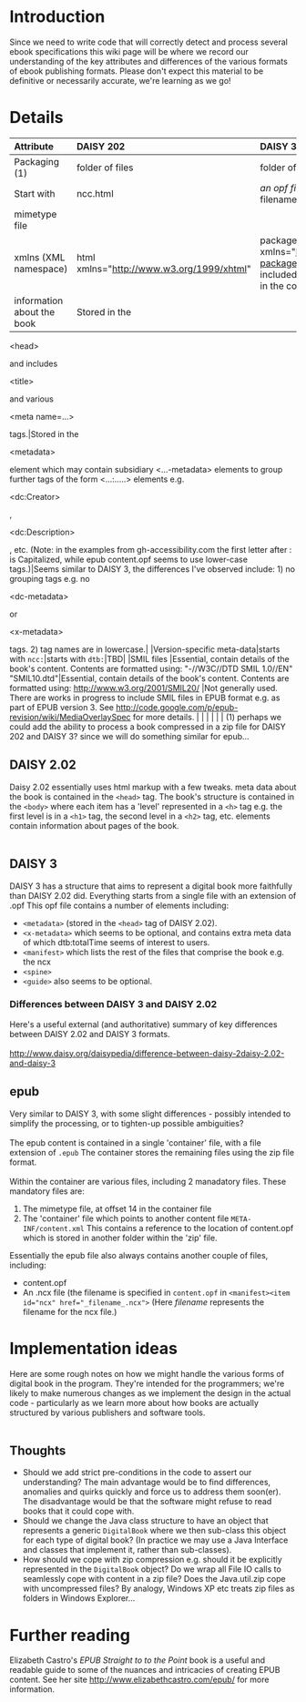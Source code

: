 # Introduction #

Since we need to write code that will correctly detect and process several ebook specifications this wiki page will be where we record our understanding of the key attributes and differences of the various formats of ebook publishing formats. Please don't expect this material to be definitive or necessarily accurate, we're learning as we go!

# Details #

|Attribute|DAISY 202|DAISY 3|epub|
|:--------|:--------|:------|:---|
|Packaging (1)|folder of files|folder of files|a single zip file with a filename suffix of .epub|
|Start with |ncc.html|_an opf file_ (I don't know if there is a specific filename.) |content.opf|
|mimetype file |  |  |Required at a specific offset in the zip file|
|xmlns (XML namespace)|html xmlns="http://www.w3.org/1999/xhtml"|package xmlns="http://openbook.org/namespaces/oeb-package/1.0/" A DOCTYPE of type package is included in the opf file. (There is no DOCTYPE in the content.opf in an epub book AFAIK.)|package xmlns="http://www.idpf.org/2007/opf" version="2.0"|
|information about the book |Stored in the 

&lt;head&gt;

 and includes 

&lt;title&gt;

 and various 

&lt;meta name=...&gt;

 tags.|Stored in the 

&lt;metadata&gt;

 element which may contain subsidiary <...-metadata> elements to group further tags of the form <...:.....> elements e.g. 

&lt;dc:Creator&gt;

, 

&lt;dc:Description&gt;

, etc. (Note: in the examples from gh-accessibility.com the first letter after : is Capitalized, while epub content.opf seems to use lower-case tags.)|Seems similar to DAISY 3, the differences I've observed include: 1) no grouping tags e.g. no 

&lt;dc-metadata&gt;

 or 

&lt;x-metadata&gt;

 tags. 2) tag names are in lowercase.|
|Version-specific meta-data|starts with `ncc:`|starts with `dtb:`|TBD|
|SMIL files |Essential, contain details of the book's content. Contents are formatted using: "-//W3C//DTD SMIL 1.0//EN" "SMIL10.dtd"|Essential, contain details of the book's content. Contents are formatted using: http://www.w3.org/2001/SMIL20/ |Not generally used. There are works in progress to include SMIL files in EPUB format e.g. as part of EPUB version 3. See http://code.google.com/p/epub-revision/wiki/MediaOverlaySpec for more details. |
|  |  |  |  |
(1) perhaps we could add the ability to process a book compressed in a zip file for DAISY 202 and DAISY 3? since we will do something similar for epub...

## DAISY 2.02 ##
Daisy 2.02 essentially uses html markup with a few tweaks. meta data about the book is contained in the `<head>` tag. The book's structure is contained in the `<body>` where each item has a 'level' represented in a `<h>` tag e.g. the first level is in a `<h1>` tag, the second level in a `<h2>` tag, etc. <span> elements contain information about pages of the book.<br>
<br>
<h2>DAISY 3</h2>
DAISY 3 has a structure that aims to represent a digital book more faithfully than DAISY 2.02 did. Everything starts from a single file with an extension of .opf This opf file contains a number of elements including:<br>
<ul><li><code>&lt;metadata&gt;</code> (stored in the <code>&lt;head&gt;</code> tag of DAISY 2.02).<br>
</li><li><code>&lt;x-metadata&gt;</code> which seems to be optional, and contains extra meta data of which dtb:totalTime seems of interest to users.<br>
</li><li><code>&lt;manifest&gt;</code> which lists the rest of the files that comprise the book e.g. the ncx<br>
</li><li><code>&lt;spine&gt;</code>
</li><li><code>&lt;guide&gt;</code> also seems to be optional.</li></ul>

<h3>Differences between DAISY 3 and DAISY 2.02</h3>
Here's a useful external (and authoritative) summary of key differences between DAISY 2.02 and DAISY 3 formats.<br>
<br>
<a href='http://www.daisy.org/daisypedia/difference-between-daisy-2daisy-2.02-and-daisy-3'>http://www.daisy.org/daisypedia/difference-between-daisy-2daisy-2.02-and-daisy-3</a>

<h2>epub</h2>
Very similar to DAISY 3, with some slight differences - possibly intended to simplify the processing, or to tighten-up possible ambiguities?<br>
<br>
The epub content is contained in a single 'container' file, with a file extension of <code>.epub</code> The container stores the remaining files using the zip file format.<br>
<br>
Within the container are various files, including 2 manadatory files. These mandatory files are:<br>
<ol><li>The mimetype file, at offset 14 in the container file<br>
</li><li>The 'container' file which points to another content file <code>META-INF/content.xml</code> This contains a reference to the location of content.opf which is stored in another folder within the 'zip' file.</li></ol>

Essentially the epub file also always contains another couple of files, including:<br>
<ul><li>content.opf<br>
</li><li>An .ncx file (the filename is specified in <code>content.opf</code> in <code>&lt;manifest&gt;&lt;item id="ncx" href="_filename_.ncx"&gt;</code> (Here <i>filename</i> represents the filename for the ncx file.)</li></ul>

<h1>Implementation ideas</h1>
Here are some rough notes on how we might handle the various forms of digital book in the program. They're intended for the programmers; we're likely to make numerous changes as we implement the design in the actual code - particularly as we learn more about how books are actually structured by various publishers and software tools.<br>
<br>
<h2>Thoughts</h2>
<ul><li>Should we add strict pre-conditions in the code to assert our understanding? The main advantage would be to find differences, anomalies and quirks quickly and force us to address them soon(er). The disadvantage would be that the software might refuse to read books that it could cope with.<br>
</li><li>Should we change the Java class structure to have an object that represents a generic <code>DigitalBook</code> where we then sub-class this object for each type of digital book? (In practice we may use a Java Interface and classes that implement it, rather than sub-classes).<br>
</li><li>How should we cope with zip compression e.g. should it be explicitly represented in the <code>DigitalBook</code> object? Do we wrap all File IO calls to seamlessly cope with content in a zip file? Does the Java.util.zip cope with uncompressed files? By analogy, Windows XP etc treats zip files as folders in Windows Explorer...</li></ul>

<h1>Further reading</h1>
Elizabeth Castro's <i>EPUB Straight to to the Point</i> book is a useful and readable guide to some of the nuances and intricacies of creating EPUB content. See her site <a href='http://www.elizabethcastro.com/epub/'>http://www.elizabethcastro.com/epub/</a> for more information.